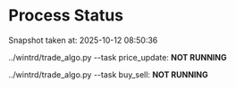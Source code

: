 # Process Status

Snapshot taken at: 2025-10-12 08:50:36

../wintrd/trade_algo.py --task price_update: **NOT RUNNING**

../wintrd/trade_algo.py --task buy_sell: **NOT RUNNING**

